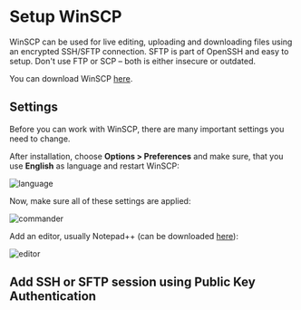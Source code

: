 # Setup WinSCP

WinSCP can be used for live editing, uploading and downloading files using an encrypted SSH/SFTP connection. SFTP is part of OpenSSH and easy to setup. Don't use FTP or SCP – both is either insecure or outdated.

You can download WinSCP [here](https://winscp.net/eng/download.php).

## Settings

Before you can work with WinSCP, there are many important settings you need to change.

After installation, choose **Options > Preferences** and make sure, that you use **English** as language and restart WinSCP:

![language](https://user-images.githubusercontent.com/40885610/134816417-81087135-9160-436c-b5eb-3be32d3b27af.png)

Now, make sure all of these settings are applied:

![commander](https://user-images.githubusercontent.com/40885610/134816482-6d40878b-8a10-4f3b-b6f4-6f7a1587761e.png)

Add an editor, usually Notepad++ (can be downloaded [here](https://notepad-plus-plus.org/downloads/)):

![editor](https://user-images.githubusercontent.com/40885610/134816529-3d649062-efa5-4806-8c6c-0ffb85c09ed4.png)

## Add SSH or SFTP session using Public Key Authentication

